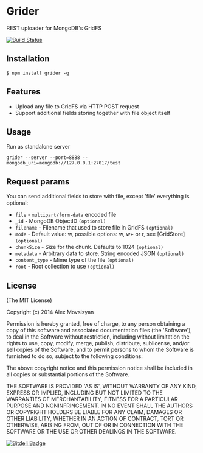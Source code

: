 # Grider

REST uploader for MongoDB's GridFS

[![Build Status](https://travis-ci.org/konteck/node-grider.png)](https://travis-ci.org/konteck/node-grider)

## Installation

    $ npm install grider -g

## Features

  * Upload any file to GridFS via HTTP POST request
  * Support additional fields storing together with file object itself

## Usage

Run as standalone server

    grider --server --port=8888 --mongodb_uri=mongodb://127.0.0.1:27017/test

## Request params

You can send additional fields to store with file, except 'file' everything is optional:

* `file`          - `multipart/form-data` encoded file
* `_id`           - MongoDB ObjectID `(optional)`
* `filename`      - Filename that used to store file in GridFS `(optional)`
* `mode`          - Default value: w, possible options: w, w+ or r, see [GridStore] `(optional)`
* `chunkSize`     - Size for the chunk. Defaults to 1024 `(optional)`
* `metadata`      - Arbitrary data to store. String encoded JSON `(optional)`
* `content_type`  - Mime type of the file `(optional)`
* `root`          - Root collection to use `(optional)`

## License 

(The MIT License)

Copyright (c) 2014 Alex Movsisyan

Permission is hereby granted, free of charge, to any person obtaining
a copy of this software and associated documentation files (the
'Software'), to deal in the Software without restriction, including
without limitation the rights to use, copy, modify, merge, publish,
distribute, sublicense, and/or sell copies of the Software, and to
permit persons to whom the Software is furnished to do so, subject to
the following conditions:

The above copyright notice and this permission notice shall be
included in all copies or substantial portions of the Software.

THE SOFTWARE IS PROVIDED 'AS IS', WITHOUT WARRANTY OF ANY KIND,
EXPRESS OR IMPLIED, INCLUDING BUT NOT LIMITED TO THE WARRANTIES OF
MERCHANTABILITY, FITNESS FOR A PARTICULAR PURPOSE AND NONINFRINGEMENT.
IN NO EVENT SHALL THE AUTHORS OR COPYRIGHT HOLDERS BE LIABLE FOR ANY
CLAIM, DAMAGES OR OTHER LIABILITY, WHETHER IN AN ACTION OF CONTRACT,
TORT OR OTHERWISE, ARISING FROM, OUT OF OR IN CONNECTION WITH THE
SOFTWARE OR THE USE OR OTHER DEALINGS IN THE SOFTWARE.


[![Bitdeli Badge](https://d2weczhvl823v0.cloudfront.net/konteck/node-grider/trend.png)](https://bitdeli.com/free "Bitdeli Badge")

